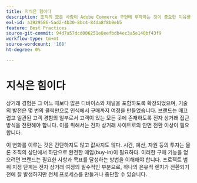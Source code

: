 ```yaml
---
title: 지식은 힘이다
description: 조직의 모든 사람이 Adobe Commerce 구현에 투자하는 것이 중요한 이유를 알아봅니다.
exl-id: a3929586-5ad2-4b30-8bc4-84da8f8b9eb5
feature: Best Practices
source-git-commit: 94d7a57dcd006251e8eefbdb4ec3a5e140bf43f9
workflow-type: tm+mt
source-wordcount: '168'
ht-degree: 0%

---
```


# 지식은 힘이다

상거래 경험은 그 어느 때보다 많은 디바이스와 채널을 포함하도록 확장되었으며, 기술의 발전은 몇 번의 클릭만으로 인식에서 구매까지 여정을 만들었습니다. 브랜드는 매끄럽고 일관된 고객 경험의 일부로서 고객이 있는 모든 곳에 존재하도록 전자 상거래 접근 방식을 전환해야 합니다. 이를 위해서는 전자 상거래 사이트로의 안면 전환 이상이 필요합니다.

이 변화를 이루는 것은 간단하지도 않고 값싸지도 않다. 시간, 예산, 자원 등의 투자는 물론 조직의 상단에서 하단으로 완전한 매입(buy-in)이 필요하다. 이러한 구매 기능을 얻으려면 브랜드는 필요한 사항과 목표를 달성하는 방법을 이해해야 합니다. 프로젝트 범위 지정 단계는 전자 상거래 여정의 필수적인 부분으로, 하나의 은유적 렌치가 전환되기 전에 잘 발생하지만 전체 프로세스를 만들거나 중단할 수 있습니다.
